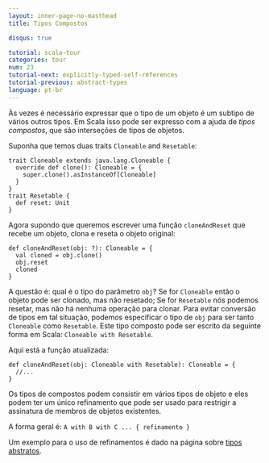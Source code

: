 ```yaml
---
layout: inner-page-no-masthead
title: Tipos Compostos

disqus: true

tutorial: scala-tour
categories: tour
num: 23
tutorial-next: explicitly-typed-self-references
tutorial-previous: abstract-types
language: pt-br
---
```


Às vezes é necessário expressar que o tipo de um objeto é um subtipo de vários outros tipos. Em Scala isso pode ser expresso com a ajuda de *tipos compostos*, que são interseções de tipos de objetos.

Suponha que temos duas traits `Cloneable` and `Resetable`:

```tut
trait Cloneable extends java.lang.Cloneable {
  override def clone(): Cloneable = { 
    super.clone().asInstanceOf[Cloneable]
  }
}
trait Resetable {
  def reset: Unit
}
```

Agora supondo que queremos escrever uma função `cloneAndReset` que recebe um objeto, clona e reseta o objeto original:

```
def cloneAndReset(obj: ?): Cloneable = {
  val cloned = obj.clone()
  obj.reset
  cloned
}
```

A questão é: qual é o tipo do parâmetro `obj`? Se for `Cloneable` então o objeto pode ser clonado, mas não resetado; Se for `Resetable` nós podemos resetar, mas não há nenhuma operação para clonar. Para evitar conversão de tipos em tal situação, podemos especificar o tipo de `obj` para ser tanto `Cloneable` como `Resetable`. Este tipo composto pode ser escrito da seguinte forma em Scala: `Cloneable with Resetable`.

Aqui está a função atualizada:

```
def cloneAndReset(obj: Cloneable with Resetable): Cloneable = {
  //...
}
```

Os tipos de compostos podem consistir em vários tipos de objeto e eles podem ter um único refinamento que pode ser usado para restrigir a assinatura de membros de objetos existentes.

A forma geral é: `A with B with C ... { refinamento }`

Um exemplo para o uso de refinamentos é dado na página sobre [tipos abstratos](abstract-types.html). 
